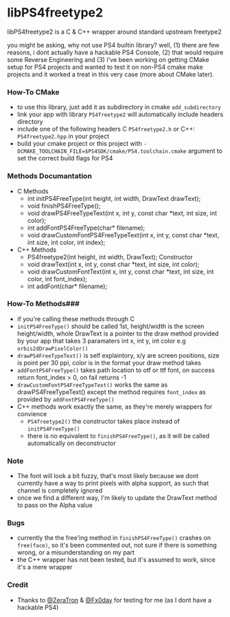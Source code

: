 # libPS4freetype2

libPS4freetype2 is a C & C++ wrapper around standard upstream freetype2

you might be asking, why not use PS4 builtin library?
well, (1) there are few reasons, i dont actually have a hackable PS4 Console, (2) that would require some Reverse Engineering and (3) I've been working on getting CMake setup for PS4 projects and wanted to test it on non-PS4 cmake make projects and it worked a treat in this very case (more about CMake later).

### How-To CMake ###
 - to use this library, just add it as subdirectory in cmake `add_subdirectory`
 - link your app with library `PS4freetype2` will automatically include headers directory
 - include one of the following headers C `PS4freetype2.h` or C++: `PS4freetype2.hpp` in your project
 - build your cmake project or this project with `-DCMAKE_TOOLCHAIN_FILE=$PS4SDK/cmake/PS4.toolchain.cmake` argument to set the correct build flags for PS4

### Methods Documantation ###
- C Methods
  - int initPS4FreeType(int height, int width, DrawText drawText);
  - void finishPS4FreeType();
  - void drawPS4FreeTypeText(int x, int y, const char *text, int size, int color);
  - int addFontPS4FreeType(char* filename);
  - void drawCustomFontPS4FreeTypeText(int x, int y, const char *text, int size, int color, int index);
- C++ Methods
  - PS4freetype2(int height, int width, DrawText); Constructor
  -	void drawText(int x, int y, const char *text, int size, int color);
  - void drawCustomFontText(int x, int y, const char *text, int size, int color, int font_index);
  - int addFont(char* filename);

### How-To Methods###
- if you're calling these methods through C
- `initPS4FreeType()` should be called 1st, height/width is the screen height/width, whole DrawText is a pointer to the draw method provided by your app that takes 3 paramaters int x, int y, int color e.g `orbis2dDrawPixelColor()`
- `drawPS4FreeTypeText()` is self explaintory, x/y are screen positions, size is point per 30 ppi, color is in the format your draw method takes
- `addFontPS4FreeType()` takes path location to otf or ttf font, on success return font_index > 0, on fail returns -1
- `drawCustomFontPS4FreeTypeText()` works the same as drawPS4FreeTypeText() except the method requires `font_index` as provided by `addFontPS4FreeType()`
- C++ methods work exactly the same, as they're merely wrappers for convience
  - `PS4freetype2()` the constructor takes place instead of `initPS4FreeType()`
  - there is no equivalent to `finishPS4FreeType()`, as it will be called automatically on deconstructor

### Note ###
 - The font will look a bit fuzzy, that's most likely because we dont currently have a way to print pixels with alpha support, as such that channel is completely ignored
 - once we find a different way, I'm likely to update the DrawText method to pass on the Alpha value
 
### Bugs ###
 - currently the the free'ing method in `finishPS4FreeType()` crashes on `free(face)`, so it's been commented out, not sure if there is something wrong, or a misunderstanding on my part
 - the C++ wrapper has not been tested, but it's assumed to work, since it's a mere wrapper
 
 ### Credit ###
- Thanks to [@ZeraTron](https://github.com/ZeraTron) & [@Fx0day](https://github.com/fx0day) for testing for me (as I dont have a hackable PS4)
